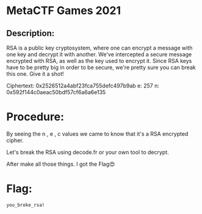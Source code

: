 # MetaCTF Games 2021

## Description:

RSA is a public key cryptosystem, where one can encrypt a message with one key and decrypt it with another. We've intercepted a secure message encrypted with RSA, as well as the key used to encrypt it. Since RSA keys have to be pretty big in order to be secure, we're pretty sure you can break this one. Give it a shot!

Ciphertext: 0x2526512a4abf23fca755defc497b9ab e: 257 n: 0x592f144c0aeac50bdf57cf6a6a6e135

# Procedure:

By seeing the n , e , c values we came to know that it's a RSA encrypted cipher.

Let's break the RSA using decode.fr or your own tool to decrypt.

After make all those things. I got the Flag😍

# Flag:
```
you_broke_rsa!
```

